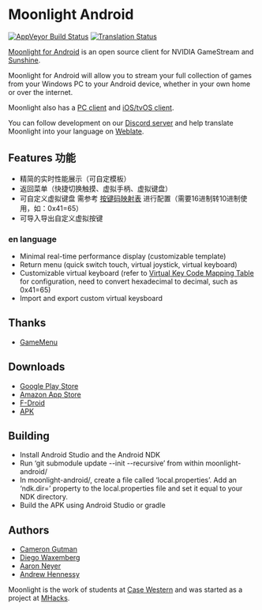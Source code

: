 # Moonlight Android

[![AppVeyor Build Status](https://ci.appveyor.com/api/projects/status/232a8tadrrn8jv0k/branch/master?svg=true)](https://ci.appveyor.com/project/cgutman/moonlight-android/branch/master)
[![Translation Status](https://hosted.weblate.org/widgets/moonlight/-/moonlight-android/svg-badge.svg)](https://hosted.weblate.org/projects/moonlight/moonlight-android/)

[Moonlight for Android](https://moonlight-stream.org) is an open source client for NVIDIA GameStream and [Sunshine](https://github.com/LizardByte/Sunshine).

Moonlight for Android will allow you to stream your full collection of games from your Windows PC to your Android device,
whether in your own home or over the internet.

Moonlight also has a [PC client](https://github.com/moonlight-stream/moonlight-qt) and [iOS/tvOS client](https://github.com/moonlight-stream/moonlight-ios).

You can follow development on our [Discord server](https://moonlight-stream.org/discord) and help translate Moonlight into your language on [Weblate](https://hosted.weblate.org/projects/moonlight/moonlight-android/).

## Features 功能
  
- 精简的实时性能展示（可自定模板）
- 返回菜单（快捷切换触摸、虚拟手柄、虚拟键盘）
- 可自定义虚拟键盘 需参考 [按键码映射表](https://learn.microsoft.com/zh-cn/windows/win32/inputdev/virtual-key-codes) 进行配置（需要16进制转10进制使用，如：0x41=65）
- 可导入导出自定义虚拟按键

### en language

- Minimal real-time performance display (customizable template)
- Return menu (quick switch touch, virtual joystick, virtual keyboard)
- Customizable virtual keyboard (refer to [Virtual Key Code Mapping Table](https://docs.microsoft.com/en-us/windows/win32/inputdev/virtual-key-codes) for configuration, need to convert hexadecimal to decimal, such as 0x41=65)
- Import and export custom virtual keysboard

## Thanks

* [GameMenu](https://github.com/kmreisi/limelight-android)

## Downloads

* [Google Play Store](https://play.google.com/store/apps/details?id=com.limelight)
* [Amazon App Store](https://www.amazon.com/gp/product/B00JK4MFN2)
* [F-Droid](https://f-droid.org/packages/com.limelight)
* [APK](https://github.com/moonlight-stream/moonlight-android/releases)

## Building

* Install Android Studio and the Android NDK
* Run ‘git submodule update --init --recursive’ from within moonlight-android/
* In moonlight-android/, create a file called ‘local.properties’. Add an ‘ndk.dir=’ property to the local.properties file and set it equal to your NDK directory.
* Build the APK using Android Studio or gradle

## Authors

* [Cameron Gutman](https://github.com/cgutman)  
* [Diego Waxemberg](https://github.com/dwaxemberg)  
* [Aaron Neyer](https://github.com/Aaronneyer)  
* [Andrew Hennessy](https://github.com/yetanothername)

Moonlight is the work of students at [Case Western](http://case.edu) and was
started as a project at [MHacks](http://mhacks.org).
